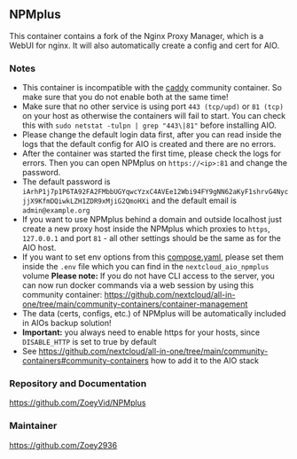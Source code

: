 ## NPMplus
This container contains a fork of the Nginx Proxy Manager, which is a WebUI for nginx. It will also automatically create a config and cert for AIO.

### Notes
- This container is incompatible with the [caddy](https://github.com/nextcloud/all-in-one/tree/main/community-containers/caddy) community container. So make sure that you do not enable both at the same time!
- Make sure that no other service is using port `443 (tcp/upd)` or `81 (tcp)` on your host as otherwise the containers will fail to start. You can check this with `sudo netstat -tulpn | grep "443\|81"` before installing AIO.
- Please change the default login data first, after you can read inside the logs that the default config for AIO is created and there are no errors.
- After the container was started the first time, please check the logs for errors. Then you can open NPMplus on `https://<ip>:81` and change the password. 
- The default password is `iArhP1j7p1P6TA92FA2FMbbUGYqwcYzxC4AVEe12Wbi94FY9gNN62aKyF1shrvG4NycjjX9KfmDQiwkLZH1ZDR9xMjiG2QmoHXi` and the default email is `admin@example.org`
- If you want to use NPMplus behind a domain and outside localhost just create a new proxy host inside the NPMplus which proxies to `https`, `127.0.0.1` and port `81` - all other settings should be the same as for the AIO host.
- If you want to set env options from this [compose.yaml](https://github.com/ZoeyVid/NPMplus/blob/develop/compose.yaml), please set them inside the `.env` file which you can find in the `nextcloud_aio_npmplus` volume **Please note:** If you do not have CLI access to the server, you can now run docker commands via a web session by using this community container: https://github.com/nextcloud/all-in-one/tree/main/community-containers/container-management
- The data (certs, configs, etc.) of NPMplus will be automatically included in AIOs backup solution!
- **Important:** you always need to enable https for your hosts, since `DISABLE_HTTP` is set to true by default
- See https://github.com/nextcloud/all-in-one/tree/main/community-containers#community-containers how to add it to the AIO stack

### Repository and Documentation
https://github.com/ZoeyVid/NPMplus

### Maintainer
https://github.com/Zoey2936
